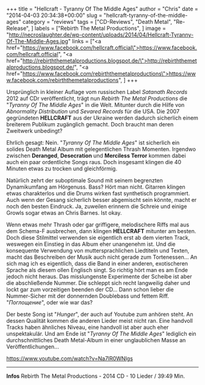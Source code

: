 +++
title = "Hellcraft - Tyranny Of The Middle Ages"
author = "Chris"
date = "2014-04-03 20:34:38+00:00"
slug = "hellcraft-tyranny-of-the-middle-ages"
category = "reviews"
tags = ["CD-Reviews", "Death Metal", "Re-Release", ]
labels = ["Rebirth The Metal Productions", ]
image = "http://necroslaughter.de/wp-content/uploads/2014/04/Hellcraft-Tyranny-Of-The-Middle-Ages.jpg"
links = ["<a href=\"https://www.facebook.com/hellcraft.official\">https://www.facebook.com/hellcraft.official</a>", "<a href=\"http://rebirththemetalproductions.blogspot.de/\">http://rebirththemetalproductions.blogspot.de/</a>", "<a href=\"https://www.facebook.com/rebirththemetalproductions\">https://www.facebook.com/rebirththemetalproductions</a>", ]
+++

Ursprünglich in kleiner Auflage vom russischen Label _Satanath Records_ 2012 auf CDr veröffentlicht, trägt nun _Rebirth The Metal Productions_ die "_Tyranny Of The Middle Ages_" in die Welt. Mitunter durch die Hilfe von _Abnormality Distribution_ und _Sevared Records_ für die USA. Die 2007 gegründeten **HELLCRAFT** aus der Ukraine werden dadurch sicherlich einem breiterem Publikum zugänglich gemacht. Doch braucht man deren Zweitwerk unbedingt?

Ehrlich gesagt: Nein. "_Tyranny Of The Middle Ages_" ist sicherlich ein solides Death Metal Album mit gelegentlichen Thrash Momenten. Irgendwo zwischen **Deranged**, **Desecration** und **Merciless Terror** kommen dabei auch ein paar ordentliche Songs raus. Doch insgesamt klingen die 40 Minuten etwas zu trocken und gleichförmig.

Natürlich zehrt der suboptimale Sound mit seinem begrenzten Dynamikumfang am Hörgenuss. Bass? Hört man nicht. Gitarren klingen etwas charakterlos und die Drums wirken fast synthetisch programmiert. Auch wenn der Gesang sicherlich besser abgemischt sein könnte, macht er noch den besten Eindruck. Ja, zuweilen erinnern die Schreie und einige Growls sogar etwas an Chris Barnes. Ist okay.

Wenn etwas mehr Thrash oder gar griffigere, melodischere Riffs mal aus dem Schema-F ausbrechen, dann klingen **HELLCRAFT** mitunter am besten. Doch diese Stilmittel verwenden sie eigentlich erst ab dem vierten Track, weswegen ein Einstieg in das Album eher unangenehm ist. Und die konsequente Verwendung von muttersprachlichen Liedtiteln und Texten, macht das Beschreiben der Musik auch nicht gerade zum Tortenessen... An sich mag ich es eigentlich, dass die Band in einer anderen, exotischeren Sprache als diesem ollen Englisch singt. So richtig hört man es am Ende jedoch nicht heraus.
Das misslungenste Experimente der Scheibe ist aber die abschließende Nummer. Die schleppt sich recht langweilig daher und lockt gar zum vorzeitigen beenden der CD... Dann schon lieber die Nummer-Sicher mit der donnernden Doublebass und fettem Riff. "_Поглощение_", oder wie war das?

Der beste Song ist "_Hunger_", der auch auf Youtube zum anhören steht. An dessen Qualität kommen die anderen Lieder meist nicht ran. Eine handvoll Tracks haben ähnliches Niveau, eine handvoll ist aber auch eher unspektakulär. Und am Ende ist "_Tyranny Of The Middle Ages_" lediglich ein durchschnittliches Death Metal-Album in einer unglaublichen Masse an Veröffentlichungen...

https://www.youtube.com/watch?v=Na7lR0WNlgs



---
**Infos**
Rebirth The Metal Productions - 2014
CD - 10 Lieder / 39:49 Min.

